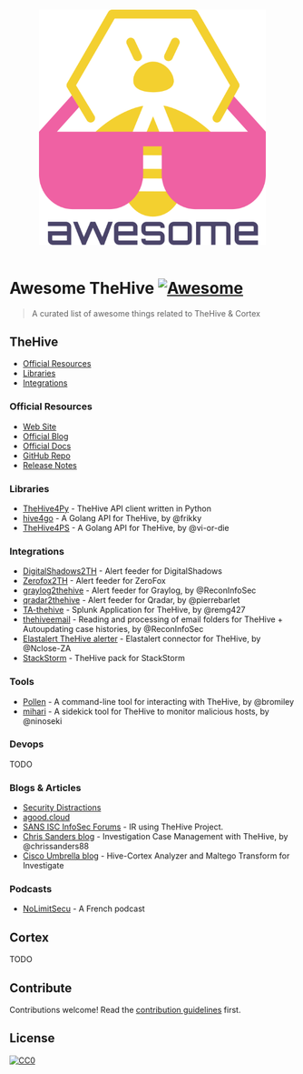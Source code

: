 <p align="center">
  <br>
  <img width="400" src="./images/awesome-thehive.svg" alt="logo of TheHive awesome repository">
  <br>
  <br>
</p>

# Awesome TheHive [![Awesome](https://awesome.re/badge.svg)](https://awesome.re)

> A curated list of awesome things related to TheHive &amp; Cortex

## TheHive

- [Official Resources](#official-resources)
- [Libraries](#libraries)
- [Integrations](#integrations)

### Official Resources

- [Web Site](https://thehive-project.org)
- [Official Blog](https://blog.thehive-project.org)
- [Official Docs](https://github.com/TheHive-Project/TheHiveDocs)
- [GitHub Repo](https://github.com/TheHive-Project/TheHive)
- [Release Notes](https://github.com/TheHive-Project/TheHive/releases)

### Libraries

- [TheHive4Py](https://github.com/TheHive-Project/TheHive4py) - TheHive API client written in Python
- [hive4go](https://github.com/frikky/hive4go) - A Golang API for TheHive, by @frikky
- [TheHive4PS](https://github.com/vi-or-die/TheHive4PS) - A Golang API for TheHive, by @vi-or-die

### Integrations

- [DigitalShadows2TH](https://github.com/TheHive-Project/DigitalShadows2TH) - Alert feeder for DigitalShadows
- [Zerofox2TH](https://github.com/TheHive-Project/Zerofox2TH) - Alert feeder for ZeroFox
- [graylog2thehive](https://github.com/ReconInfoSec/graylog2thehive) - Alert feeder for Graylog, by @ReconInfoSec
- [qradar2thehive](https://github.com/pierrebarlet/qradar2thehive) - Alert feeder for Qradar, by @pierrebarlet
- [TA-thehive](https://github.com/remg427/TA-thehive) - Splunk Application for TheHive, by @remg427
- [thehiveemail](https://github.com/ReconInfoSec/thehiveemail) - Reading and processing of email folders for TheHive + Autoupdating case histories, by @ReconInfoSec
- [Elastalert TheHive alerter](https://github.com/Nclose-ZA/elastalert_hive_alerter) - Elastalert connector for TheHive, by @Nclose-ZA
- [StackStorm](https://github.com/StackStorm-Exchange/stackstorm-thehive) - TheHive pack for StackStorm

### Tools

- [Pollen](https://github.com/bromiley/pollen) - A command-line tool for interacting with TheHive, by @bromiley
- [mihari](https://github.com/ninoseki/mihari) - A sidekick tool for TheHive to monitor malicious hosts, by @ninoseki

### Devops

TODO

### Blogs & Articles

- [Security Distractions](https://www.securitydistractions.com/category/the-hive/)
- [agood.cloud](https://blog.agood.cloud/)
- [SANS ISC InfoSec Forums](https://isc.sans.edu/forums/diary/IR+using+the+Hive+Project/23099/) - IR using TheHive Project.
- [Chris Sanders blog](https://chrissanders.org/2017/03/case-management-the-hive/) - Investigation Case Management with TheHive, by @chrissanders88
- [Cisco Umbrella blog](https://umbrella.cisco.com/blog/2018/11/12/now-available-hive-cortex-analyzer-and-maltego-transform-for-investigate/) - Hive-Cortex Analyzer and Maltego Transform for Investigate

### Podcasts

- [NoLimitSecu](https://www.nolimitsecu.fr/thehive/) - A French podcast

## Cortex

TODO

## Contribute

Contributions welcome! Read the [contribution guidelines](contributing.md) first.

## License

[![CC0](https://i.creativecommons.org/p/zero/1.0/88x31.png)](https://creativecommons.org/publicdomain/zero/1.0/)
